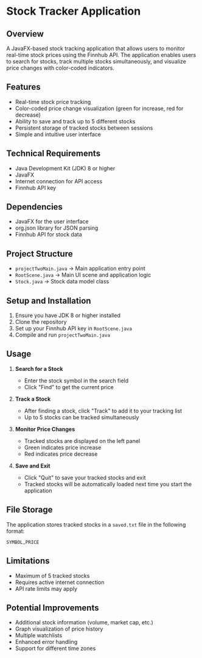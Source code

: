 # Stock Tracker Application


## Overview

A JavaFX-based stock tracking application that allows users to monitor real-time stock prices using the Finnhub API. The application enables users to search for stocks, track multiple stocks simultaneously, and visualize price changes with color-coded indicators.


## Features

- Real-time stock price tracking
- Color-coded price change visualization (green for increase, red for decrease)
- Ability to save and track up to 5 different stocks
- Persistent storage of tracked stocks between sessions
- Simple and intuitive user interface


## Technical Requirements

- Java Development Kit (JDK) 8 or higher
- JavaFX
- Internet connection for API access
- Finnhub API key


## Dependencies

- JavaFX for the user interface
- org.json library for JSON parsing
- Finnhub API for stock data


## Project Structure

- `projectTwoMain.java` → Main application entry point
- `RootScene.java` → Main UI scene and application logic
- `Stock.java` → Stock data model class


## Setup and Installation

1. Ensure you have JDK 8 or higher installed
2. Clone the repository
3. Set up your Finnhub API key in `RootScene.java`
4. Compile and run `projectTwoMain.java`


## Usage

1. **Search for a Stock**
   - Enter the stock symbol in the search field
   - Click "Find" to get the current price

2. **Track a Stock**
   - After finding a stock, click "Track" to add it to your tracking list
   - Up to 5 stocks can be tracked simultaneously

3. **Monitor Price Changes**
   - Tracked stocks are displayed on the left panel
   - Green indicates price increase
   - Red indicates price decrease

4. **Save and Exit**
   - Click "Quit" to save your tracked stocks and exit
   - Tracked stocks will be automatically loaded next time you start the application


## File Storage

The application stores tracked stocks in a `saved.txt` file in the following format:
```
SYMBOL,PRICE
```


## Limitations

- Maximum of 5 tracked stocks
- Requires active internet connection
- API rate limits may apply


## Potential Improvements

- Additional stock information (volume, market cap, etc.)
- Graph visualization of price history
- Multiple watchlists
- Enhanced error handling
- Support for different time zones

